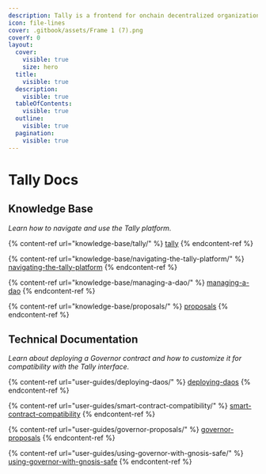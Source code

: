 ```yaml
---
description: Tally is a frontend for onchain decentralized organizations.
icon: file-lines
cover: .gitbook/assets/Frame 1 (7).png
coverY: 0
layout:
  cover:
    visible: true
    size: hero
  title:
    visible: true
  description:
    visible: true
  tableOfContents:
    visible: true
  outline:
    visible: true
  pagination:
    visible: true
---
```


# Tally Docs

## Knowledge Base

_Learn how to navigate and use the Tally platform._

{% content-ref url="knowledge-base/tally/" %}
[tally](knowledge-base/tally/)
{% endcontent-ref %}

{% content-ref url="knowledge-base/navigating-the-tally-platform/" %}
[navigating-the-tally-platform](knowledge-base/navigating-the-tally-platform/)
{% endcontent-ref %}

{% content-ref url="knowledge-base/managing-a-dao/" %}
[managing-a-dao](knowledge-base/managing-a-dao/)
{% endcontent-ref %}

{% content-ref url="knowledge-base/proposals/" %}
[proposals](knowledge-base/proposals/)
{% endcontent-ref %}

## Technical Documentation

_Learn about deploying a Governor contract and how to customize it for compatibility with the Tally interface._

{% content-ref url="user-guides/deploying-daos/" %}
[deploying-daos](user-guides/deploying-daos/)
{% endcontent-ref %}

{% content-ref url="user-guides/smart-contract-compatibility/" %}
[smart-contract-compatibility](user-guides/smart-contract-compatibility/)
{% endcontent-ref %}

{% content-ref url="user-guides/governor-proposals/" %}
[governor-proposals](user-guides/governor-proposals/)
{% endcontent-ref %}

{% content-ref url="user-guides/using-governor-with-gnosis-safe/" %}
[using-governor-with-gnosis-safe](user-guides/using-governor-with-gnosis-safe/)
{% endcontent-ref %}
